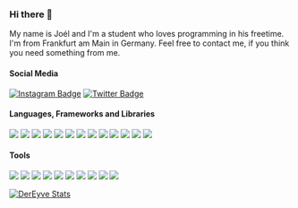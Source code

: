 ### Hi there 👋

My name is Joél and I'm a student who loves programming in his freetime. I'm from Frankfurt am Main in Germany. Feel free to contact me, if you think you need something from me.

#### Social Media

[![Instagram Badge](https://img.shields.io/badge/-@jslno-E4405F?style=flat&logo=instagram&logoColor=white)](https://www.instagram.com/j.slno/)
[![Twitter Badge](https://img.shields.io/badge/-@j__slno-1DA1F2?style=flat&logo=twitter&logoColor=white)](https://twitter.com/j_slno/)

<!--
#### Organizations
-->

#### Languages, Frameworks and Libraries

[![](https://img.shields.io/badge/-JavaScript-F7DF1E?style=flat&logo=JavaScript&logoColor=white&textColor=black)](https://www.javascript.com/)
[![](https://img.shields.io/badge/-TypeScript-007ACC?style=flat&logo=TypeScript&logoColor=white)](https://www.typescriptlang.org/)
[![](https://img.shields.io/badge/-Node.js-339933?style=flat&logo=Node.js&logoColor=white)](https://nodejs.org/en/)
[![](https://img.shields.io/badge/-React-61DAFB?style=flat&logo=react&logoColor=white)](https://reactjs.org/)
[![](https://img.shields.io/badge/-Express-000?style=flat&logo=express&logoColor=white)](https://expressjs.com/)
[![](https://img.shields.io/badge/-HTML5-E34F26?style=flat&logo=html5&logoColor=white)](javascript:void(0))
[![](https://img.shields.io/badge/-CSS3-1572B6?style=flat&logo=css3&logoColor=white)](javascript:void(0))
[![](https://img.shields.io/badge/-SASS-CC6699?style=flat&logo=sass&logoColor=white)](https://sass-lang.com/)
[![](https://img.shields.io/badge/-PHP-777BB4?style=flat&logo=php&logoColor=white)](https://www.php.net/)
[![](https://img.shields.io/badge/-Symfony-000?style=flat&logo=symfony&logoColor=white)](https://symfony.com/)
[![](https://img.shields.io/badge/-Swift-FA7343?style=flat&logo=swift&logoColor=white)](https://www.apple.com/swift/)
[![](https://img.shields.io/badge/-Flutter-02569B?style=flat&logo=flutter&logoColor=white)](https://flutter.dev/)
[![](https://img.shields.io/badge/-Dart-0175C2?style=flat&logo=dart&logoColor=white)](https://dart.dev/)

#### Tools

[![](https://img.shields.io/badge/-MacOS-999999?style=flat&logo=apple&logoColor=white)](https://www.apple.com/macos/big-sur/)
[![](https://img.shields.io/badge/-Windows-0078D7?style=flat&logo=windows&logoColor=white)](https://www.microsoft.com/en-us/windows/)
[![](https://img.shields.io/badge/-Visual_Studio_Code-0076C6?style=flat&logo=visual-studio-code&logoColor=white)](https://code.visualstudio.com/)
[![](https://img.shields.io/badge/-Figma-EA4C1C?style=flat&logo=figma&logoColor=white)](https://www.figma.com/)
[![](https://img.shields.io/badge/-Xcode-2094F7?style=flat&logo=xcode&logoColor=white)](https://developer.apple.com/xcode/)
[![](https://img.shields.io/badge/-Android_Studio-4CD98B?style=flat&logo=android-studio&logoColor=white&textColor=black)](https://developer.android.com/studio)
[![](https://img.shields.io/badge/-Google_Chrome-4B87EB?style=flat&logo=google-chrome&logoColor=white)](https://www.google.com/intl/en_us/chrome/)
[![](https://img.shields.io/badge/-Adobe_Photoshop-31A8FF?style=flat&logo=adobe-photoshop&logoColor=white)](https://www.adobe.com/products/photoshop.html)
[![](https://img.shields.io/badge/-Adobe_Illustrator-FF9A00?style=flat&logo=adobe-illustrator&logoColor=white)](https://www.adobe.com/products/illustrator.html)
[![](https://img.shields.io/badge/-Cinema_4D-011A6A?style=flat&logo=cinema-4d&logoColor=white)](https://www.maxon.net/en/cinema-4d)

[![DerEyve Stats](https://github-readme-stats.vercel.app/api?username=dereyve&hide_title=true&show_icons=true&icon_color=333&title_color=333&text_color=777&count_private=true&include_all_commits=true)](javascript:void(0))
